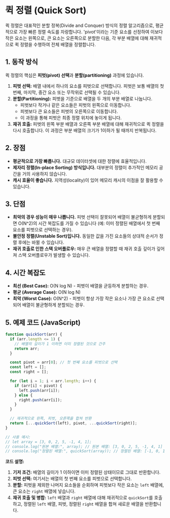 # 퀵 정렬 (Quick Sort)

퀵 정렬은 대표적인 분할 정복(Divide and Conquer) 방식의 정렬 알고리즘으로, 평균적으로 가장 빠른 정렬 속도를 자랑합니다. 'pivot'이라는 기준 요소를 선정하여 이보다 작은 요소는 왼쪽으로, 큰 요소는 오른쪽으로 분할한 다음, 각 부분 배열에 대해 재귀적으로 퀵 정렬을 수행하여 전체 배열을 정렬합니다.

## 1. 동작 방식

퀵 정렬의 핵심은 **피벗(pivot) 선택**과 **분할(partitioning)** 과정에 있습니다.

1.  **피벗 선택:** 배열 내에서 하나의 요소를 피벗으로 선택합니다. 피벗은 보통 배열의 첫 번째, 마지막, 중간 요소 또는 무작위로 선택될 수 있습니다.
2.  **분할(Partitioning):** 피벗을 기준으로 배열을 두 개의 부분 배열로 나눕니다.
    - 피벗보다 작거나 같은 요소들은 피벗의 왼쪽으로 이동합니다.
    - 피벗보다 큰 요소들은 피벗의 오른쪽으로 이동합니다.
    - 이 과정을 통해 피벗은 최종 정렬 위치에 놓이게 됩니다.
3.  **재귀 호출:** 피벗의 왼쪽 부분 배열과 오른쪽 부분 배열에 대해 재귀적으로 퀵 정렬을 다시 호출합니다. 이 과정은 부분 배열의 크기가 1이하가 될 때까지 반복됩니다.

## 2. 장점

- **평균적으로 가장 빠릅니다.** 대규모 데이터셋에 대한 정렬에 효율적입니다.
- **제자리 정렬(In-place Sorting) 방식입니다.** 대부분의 정렬이 추가적인 메모리 공간을 거의 사용하지 않습니다.
- **캐시 효율이 좋습니다.** 지역성(locality)이 있어 메모리 캐시의 이점을 잘 활용할 수 있습니다.

## 3. 단점

- **최악의 경우 성능이 매우 나쁩니다.** 피벗 선택이 잘못되어 배열이 불균형하게 분할되면 O(N^2)의 시간 복잡도를 가질 수 있습니다 (예: 이미 정렬된 배열에서 첫 번째 요소를 피벗으로 선택하는 경우).
- **불안정 정렬(Unstable Sort)입니다.** 동일한 값을 가진 요소들의 상대적 순서가 정렬 후에는 바뀔 수 있습니다.
- **재귀 호출로 인한 스택 오버플로우:** 매우 큰 배열을 정렬할 때 재귀 호출 깊이가 깊어져 스택 오버플로우가 발생할 수 있습니다.

## 4. 시간 복잡도

- **최선 (Best Case):** O(N log N) - 피벗이 배열을 균등하게 분할하는 경우.
- **평균 (Average Case):** O(N log N)
- **최악 (Worst Case):** O(N^2) - 피벗이 항상 가장 작은 요소나 가장 큰 요소로 선택되어 배열이 불균형하게 분할되는 경우.

## 5. 예제 코드 (JavaScript)

```javascript
function quickSort(arr) {
  if (arr.length <= 1) {
    // 배열의 길이가 1 이하면 이미 정렬된 것으로 간주
    return arr;
  }

  const pivot = arr[0]; // 첫 번째 요소를 피벗으로 선택
  const left = [];
  const right = [];

  for (let i = 1; i < arr.length; i++) {
    if (arr[i] < pivot) {
      left.push(arr[i]);
    } else {
      right.push(arr[i]);
    }
  }

  // 재귀적으로 왼쪽, 피벗, 오른쪽을 합쳐 반환
  return [...quickSort(left), pivot, ...quickSort(right)];
}

// 사용 예시:
// let array = [3, 0, 2, 5, -1, 4, 1];
// console.log("원본 배열:", array); // 원본 배열: [3, 0, 2, 5, -1, 4, 1]
// console.log("정렬된 배열:", quickSort(array)); // 정렬된 배열: [-1, 0, 1, 2, 3, 4, 5]
```

**코드 설명:**

1.  **기저 조건:** 배열의 길이가 1 이하이면 이미 정렬된 상태이므로 그대로 반환합니다.
2.  **피벗 선택:** 여기서는 배열의 첫 번째 요소를 피벗으로 선택합니다.
3.  **분할:** 피벗을 제외한 나머지 요소들을 순회하며 피벗보다 작은 요소는 `left` 배열에, 큰 요소는 `right` 배열에 넣습니다.
4.  **재귀 호출 및 병합:** `left` 배열과 `right` 배열에 대해 재귀적으로 `quickSort`를 호출하고, 정렬된 `left` 배열, 피벗, 정렬된 `right` 배열을 합쳐 새로운 배열을 반환합니다.
